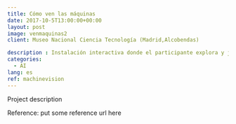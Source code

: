 ```yaml
---
title: Cómo ven las máquinas
date: 2017-10-5T13:00:00+00:00
layout: post
image: venmaquinas2
client: Museo Nacional Ciencia Tecnología (Madrid,Alcobendas)

description : Instalación interactiva donde el participante explora y juega con algoritmos de visión por ordenador.
categories:
  - AI
lang: es
ref: machinevision
---
```


Project description

<p class="reference">Reference: put some reference url here</p>
